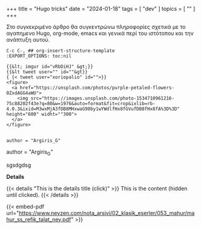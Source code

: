 +++
title = "Hugo tricks"
date = "2024-01-18"
tags = [ "dev" ]
topics = [ "" ]
+++

Στο συγκεκριμένο άρθρο θα συγκεντρώνω πληροφορίες σχετικά με το αγαπημενο Hugo, org-mode, emacs και γενικά περί του ιστότοπου και την ανάπτυξη αυτού.

    C-c C-, ## org-insert-structure-template
    :EXPORT_OPTIONS: toc:nil

    {{&lt; imgur id="vRbDiHJ" &gt;}}
    {{&lt tweet user="" id=""&gt}}
    { {< tweet user="xoriopalio" id="">}}
    <figure>
      <a href="https://unsplash.com/photos/purple-petaled-flowers-0ZxdAGG4aWU">
        <img src="https://images.unsplash.com/photo-1534710961216-75c88202f43e?q=80&w=1976&auto=format&fit=crop&ixlib=rb-4.0.3&ixid=M3wxMjA3fDB8MHxwaG90by1wYWdlfHx8fGVufDB8fHx8fA%3D%3D" height="600" widht=""300">
      </a>
    </figure>


    author = "Argiris_G"

author = "Argiris<sub>G</sub>"

sgsdgdsg

**Details**

{{< details "This is the details title (click)" >}}
This is the content (hidden until clicked).
{{< /details >}}

{{< embed-pdf url="<https://www.neyzen.com/nota_arsivi/02_klasik_eserler/053_mahur/mahur_ss_refik_talat_ney.pdf>" >}}
